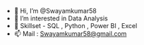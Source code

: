 - 👋 Hi, I’m @Swayamkumar58
- 👀 I’m interested in Data Analysis
- 🌱 Skillset - SQL , Python , Power BI , Excel
- 📫 Mail : Swayamkumar58@gmail.com

<!---
Swayamkumar58/Swayamkumar58 is a ✨ special ✨ repository because its `README.md` (this file) appears on your GitHub profile.
You can click the Preview link to take a look at your changes.
--->
